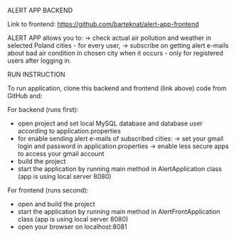 ALERT APP BACKEND

Link to frontend: https://github.com/barteknat/alert-app-frontend

ALERT APP allows you to:
-> check actual air pollution and weather in selected Poland cities - for every user,
-> subscribe on getting alert e-mails about bad air condition in chosen city when it occurs - only for registered users after logging in.

RUN INSTRUCTION

To run application, clone this backend and frontend (link above) code from GitHub and:

For backend (runs first):
- open project and set local MySQL database and database user according to application.properties
- for enable sending alert e-mails of subscribed cities:
  -> set your gmail login and password in application.properties
  -> enable less secure apps to access your gmail account
- build the project
- start the application by running main method in AlertApplication class (app is using local server 8080)
  
For frontend (runs second):
- open and build the project
- start the application by running main method in AlertFrontApplication class (app is using local server 8080)
- open your browser on localhost:8081